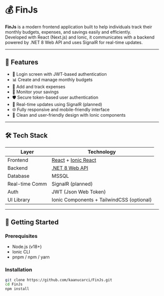# 💰 FinJs

**FinJs** is a modern frontend application built to help individuals track their monthly budgets, expenses, and savings easily and efficiently.  
Developed with React (Next.js) and Ionic, it communicates with a backend powered by .NET 8 Web API and uses SignalR for real-time updates.

---

## 📌 Features

- 🧾 Login screen with JWT-based authentication
- 📊 Create and manage monthly budgets
- 💸 Add and track expenses
- 💼 Monitor your savings
- 🛡 Secure token-based user authentication
- 🔄 Real-time updates using SignalR (planned)
- 🌐 Fully responsive and mobile-friendly interface
- 🎨 Clean and user-friendly design with Ionic components

---

## 🛠 Tech Stack

| Layer          | Technology                          |
|----------------|--------------------------------------|
| Frontend       | [React](https://reactjs.org/) + [Ionic React](https://ionicframework.com/docs/react) |
| Backend        | [.NET 8 Web API](https://dotnet.microsoft.com/) |
| Database       | MSSQL                                |
| Real-time Comm | SignalR (planned)                    |
| Auth           | JWT (Json Web Token)                 |
| UI Library     | Ionic Components + TailwindCSS (optional) |

---

## 🚀 Getting Started

### Prerequisites

- Node.js (v18+)
- Ionic CLI
- pnpm / npm / yarn

### Installation

```bash
git clone https://github.com/kaanucarci/FinJs.git
cd FinJs
npm install
